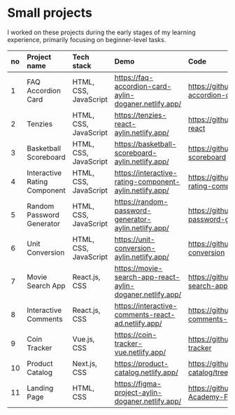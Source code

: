 # Small projects
 I worked on these projects during the early stages of my learning experience, primarily focusing on beginner-level tasks.

| no  | Project name | Tech stack | Demo | Code |
|:---|  :---     | :--- |:--- | :--- |
|  1 | FAQ Accordion Card     | HTML, CSS, JavaScript| https://faq-accordion-card-aylin-doganer.netlify.app/ | https://github.com/doganeraylin/faq-accordion-card
|  2   | Tenzies     | HTML, CSS, JavaScript | https://tenzies-react-aylin.netlify.app/ | https://github.com/doganeraylin/tenzies-react
|  3   | Basketball Scoreboard   | HTML, CSS, JavaScript | https://basketball-scoreboard-aylin.netlify.app/ | https://github.com/doganeraylin/basketball-scoreboard
|  4   | Interactive Rating Component  | HTML, CSS, JavaScript | https://interactive-rating-component-aylin.netlify.app/ | https://github.com/doganeraylin/interactive-rating-component
|  5   | Random Password Generator  | HTML, CSS, JavaScript | https://random-password-generator-aylin.netlify.app/ | https://github.com/doganeraylin/random-password-generator
|  6   | Unit Conversion  | HTML, CSS, JavaScript | https://unit-conversion-aylin.netlify.app/ | https://github.com/doganeraylin/unit-conversion
|  7   | Movie Search App | React.js, CSS| https://movie-search-app-react-aylin-doganer.netlify.app/ | https://github.com/doganeraylin/movie-search-app/tree/master
|  8   | Interactive Comments | React.js, CSS| https://interactive-comments-react-ad.netlify.app/ | https://github.com/doganeraylin/interactive-comments-react/tree/new-branch
|  9   | Coin Tracker | Vue.js, CSS| https://coin-tracker-vue.netlify.app/ | https://github.com/doganeraylin/coin-tracker
|  10   | Product Catalog | Next.js, CSS| https://product-catalog.netlify.app/ | https://github.com/doganeraylin/product-catalog/tree/new-branch
|  11  | Landing Page | HTML, CSS | https://figma-project-aylin-doganer.netlify.app/ | https://github.com/doganeraylin/Archi-s-Academy-Figma-Project
